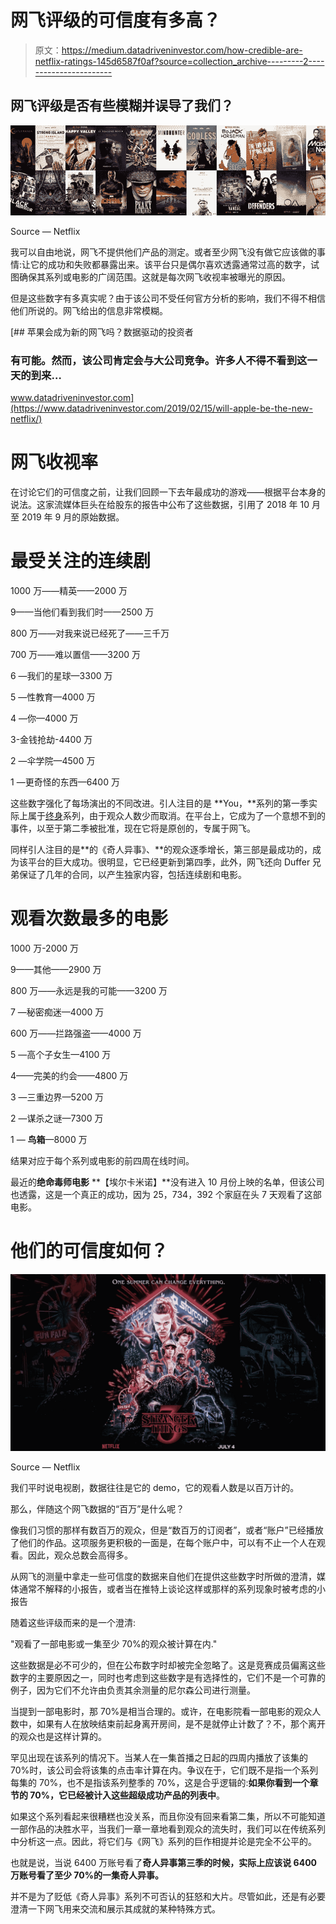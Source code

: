 # 网飞评级的可信度有多高？

> 原文：<https://medium.datadriveninvestor.com/how-credible-are-netflix-ratings-145d6587f0af?source=collection_archive---------2----------------------->

## 网飞评级是否有些模糊并误导了我们？

![](img/3b12c8a1ceb590d874d0f889a7da3d9e.png)

Source — Netflix

我可以自由地说，网飞不提供他们产品的测定。或者至少网飞没有做它应该做的事情:让它的成功和失败都暴露出来。该平台只是偶尔喜欢透露通常过高的数字，试图确保其系列或电影的广阔范围。这就是每次网飞收视率被曝光的原因。

但是这些数字有多真实呢？由于该公司不受任何官方分析的影响，我们不得不相信他们所说的。网飞给出的信息非常模糊。

[](https://www.datadriveninvestor.com/2019/02/15/will-apple-be-the-new-netflix/) [## 苹果会成为新的网飞吗？数据驱动的投资者

### 有可能。然而，该公司肯定会与大公司竞争。许多人不得不看到这一天的到来…

www.datadriveninvestor.com](https://www.datadriveninvestor.com/2019/02/15/will-apple-be-the-new-netflix/) 

# 网飞收视率

在讨论它们的可信度之前，让我们回顾一下去年最成功的游戏——根据平台本身的说法。这家流媒体巨头在给股东的报告中公布了这些数据，引用了 2018 年 10 月至 2019 年 9 月的原始数据。

# 最受关注的连续剧

1000 万——精英——2000 万

9——当他们看到我们时——2500 万

800 万——对我来说已经死了——三千万

700 万——难以置信——3200 万

6 —我们的星球—3300 万

5 —性教育—4000 万

4 —你—4000 万

3-金钱抢劫-4400 万

2 —伞学院—4500 万

1 —更奇怪的东西—6400 万

这些数字强化了每场演出的不同改进。引人注目的是 **You，**系列的第一季实际上属于[终身](https://en.wikipedia.org/wiki/Lifetime_(TV_network))系列，由于观众人数少而取消。在平台上，它成为了一个意想不到的事件，以至于第二季被批准，现在它将是原创的，专属于网飞。

同样引人注目的是**的《奇人异事》、**的观众逐季增长，第三部是最成功的，成为该平台的巨大成功。很明显，它已经更新到第四季，此外，网飞还向 Duffer 兄弟保证了几年的合同，以产生独家内容，包括连续剧和电影。

# 观看次数最多的电影

1000 万-2000 万

9——其他——2900 万

800 万——永远是我的可能——3200 万

7 —秘密痴迷—4000 万

600 万——拦路强盗——4000 万

5 —高个子女生—4100 万

4——完美的约会——4800 万

3 —三重边界—5200 万

2 —谋杀之谜—7300 万

1 — **鸟箱**—8000 万

结果对应于每个系列或电影的前四周在线时间。

最近的**绝命毒师电影** **【埃尔卡米诺】**没有进入 10 月份上映的名单，但该公司也透露，这是一个真正的成功，因为 25，734，392 个家庭在头 7 天观看了这部电影。

# 他们的可信度如何？

![](img/d358ad50c42bc6228cdcaf9184af7a5e.png)

Source — Netflix

我们平时说电视剧，数据往往是它的 demo，它的观看人数是以百万计的。

那么，伴随这个网飞数据的“百万”是什么呢？

像我们习惯的那样有数百万的观众，但是“数百万的订阅者”，或者“账户”已经播放了他们的作品。这项服务更积极的一面是，在每个账户中，可以有不止一个人在观看。因此，观众总数会高得多。

从网飞的测量中拿走一些可信度的数据来自他们在提供这些数字时所做的澄清，媒体通常不解释的小报告，或者当在推特上谈论这样或那样的系列现象时被考虑的小报告

随着这些评级而来的是一个澄清:

"观看了一部电影或一集至少 70%的观众被计算在内."

这些数据是必不可少的，但在公布数字时却被完全忽略了。这是竞赛成员偏离这些数字的主要原因之一，同时也考虑到这些数字是有选择性的，它们不是一个可靠的例子，因为它们不允许由负责其余测量的尼尔森公司进行测量。

当提到一部电影时，那 70%是相当合理的。或许，在电影院看一部电影的观众人数中，如果有人在放映结束前起身离开房间，是不是就停止计数了？不，那个离开的观众也是这样计算的。

罕见出现在该系列的情况下。当某人在一集首播之日起的四周内播放了该集的 70%时，该公司会将该集的点击率计算在内。争议在于，它们既不是指一个系列每集的 70%，也不是指该系列整季的 70%，这是合乎逻辑的:**如果你看到一个章节的 70%，它已经被计入这些超级成功产品的列表中**。

如果这个系列看起来很糟糕也没关系，而且你没有回来看第二集，所以不可能知道一部作品的决胜水平，当我们一章一章地看到观众的流失时，我们可以在传统系列中分析这一点。因此，将它们与《网飞》系列的巨作相提并论是完全不公平的。

也就是说，当说 6400 万账号看了**奇人异事第三季的时候，**实际上应该说 6400 万账号看了至少 70%的一集**奇人异事。**

并不是为了贬低《奇人异事》系列不可否认的狂怒和大片。尽管如此，还是有必要澄清一下网飞用来交流和展示其成就的某种特殊方式。